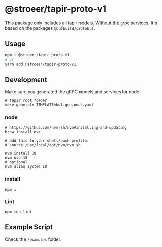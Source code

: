 # @stroeer/tapir-proto-v1

This package only includes all tapir models. Without the grpc services.
It's based on the packages `@bufbuild/protobuf`.

## Usage

```bash
npm i @stroeer/tapir-proto-v1
# or
yarn add @stroeer/tapir-proto-v1
```

## Development

Make sure you generated the gRPC models and services for node.

```shell
# tapir root folder
make generate TEMPLATE=buf.gen.node.yaml
```

### node

```shell
# https://github.com/nvm-sh/nvm#installing-and-updating
brew install nvm

# add this to your shell/bash profile:
# source /usr/local/opt/nvm/nvm.sh

nvm install 18
nvm use 18
# optional
nvm alias system 18
```

### install

```shell
npm i
```

### Lint

```shell
npm run lint
```

## Example Script

Check the `/examples` folder.
